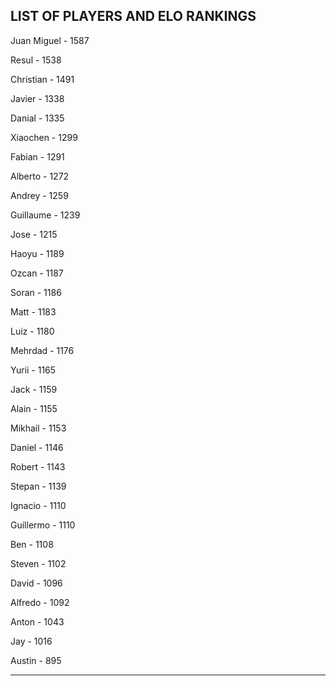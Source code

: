 ## LIST OF PLAYERS AND ELO RANKINGS


Juan Miguel - 1587


Resul - 1538


Christian - 1491


Javier - 1338


Danial - 1335


Xiaochen - 1299


Fabian - 1291


Alberto - 1272


Andrey - 1259


Guillaume - 1239


Jose - 1215


Haoyu - 1189


Ozcan - 1187


Soran - 1186


Matt - 1183


Luiz - 1180


Mehrdad - 1176


Yurii - 1165


Jack - 1159


Alain - 1155


Mikhail - 1153


Daniel - 1146


Robert - 1143


Stepan - 1139


Ignacio - 1110


Guillermo - 1110


Ben - 1108


Steven - 1102


David - 1096


Alfredo - 1092


Anton - 1043


Jay - 1016


Austin - 895



--------------------------------------------------------------

